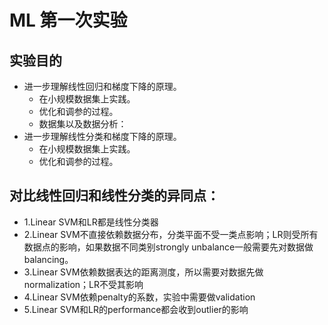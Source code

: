 # ML 第一次实验

## 实验目的 
- 进一步理解线性回归和梯度下降的原理。
	* 在小规模数据集上实践。
	* 优化和调参的过程。
	* 数据集以及数据分析：
- 进一步理解线性分类和梯度下降的原理。
	* 在小规模数据集上实践。
	* 优化和调参的过程。

## 对比线性回归和线性分类的异同点：
* 1.Linear SVM和LR都是线性分类器
* 2.Linear SVM不直接依赖数据分布，分类平面不受一类点影响；LR则受所有数据点的影响，如果数据不同类别strongly unbalance一般需要先对数据做balancing。
* 3.Linear SVM依赖数据表达的距离测度，所以需要对数据先做normalization；LR不受其影响
* 4.Linear SVM依赖penalty的系数，实验中需要做validation
* 5.Linear SVM和LR的performance都会收到outlier的影响